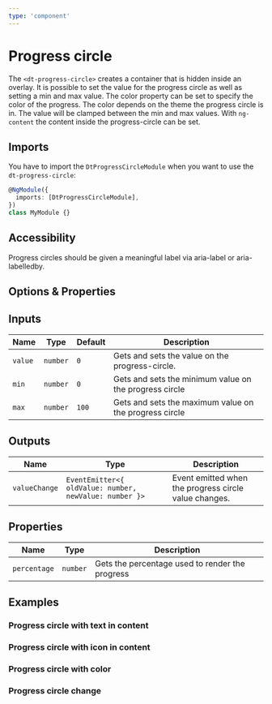 ```yaml
---
type: 'component'
---
```


# Progress circle

The `<dt-progress-circle>` creates a container that is hidden inside an overlay.
It is possible to set the value for the progress circle as well as setting a min
and max value. The color property can be set to specify the color of the
progress. The color depends on the theme the progress circle is in. The value
will be clamped between the min and max values. With `ng-content` the content
inside the progress-circle can be set.

<docs-source-example example="ProgressCircleDefaultExample"></docs-source-example>

## Imports

You have to import the `DtProgressCircleModule` when you want to use the
`dt-progress-circle`:

```typescript
@NgModule({
  imports: [DtProgressCircleModule],
})
class MyModule {}
```

## Accessibility

Progress circles should be given a meaningful label via aria-label or
aria-labelledby.

## Options & Properties

## Inputs

| Name    | Type     | Default | Description                                            |
| ------- | -------- | ------- | ------------------------------------------------------ |
| `value` | `number` | `0`     | Gets and sets the value on the progress-circle.        |
| `min`   | `number` | `0`     | Gets and sets the minimum value on the progress circle |
| `max`   | `number` | `100`   | Gets and sets the maximum value on the progress circle |

## Outputs

| Name          | Type                                                   | Description                                           |
| ------------- | ------------------------------------------------------ | ----------------------------------------------------- |
| `valueChange` | `EventEmitter<{ oldValue: number, newValue: number }>` | Event emitted when the progress circle value changes. |

## Properties

| Name         | Type     | Description                                     |
| ------------ | -------- | ----------------------------------------------- |
| `percentage` | `number` | Gets the percentage used to render the progress |

## Examples

### Progress circle with text in content

<docs-source-example example="ProgressCircleWithTextExample"></docs-source-example>

### Progress circle with icon in content

<docs-source-example example="ProgressCircleWithIconExample"></docs-source-example>

### Progress circle with color

<docs-source-example example="ProgressCircleWithColorExample"></docs-source-example>

### Progress circle change

<docs-source-example example="ProgressCircleChangeExample"></docs-source-example>

